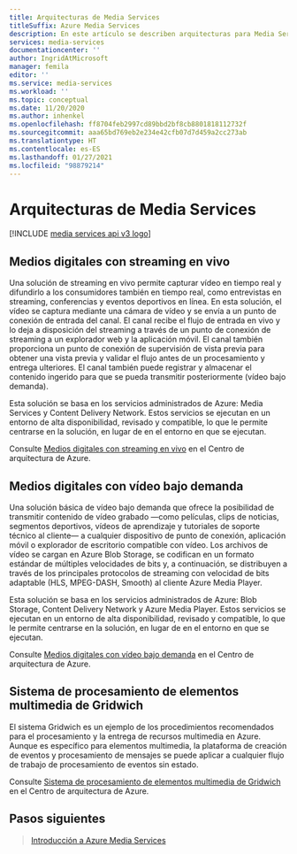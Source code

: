 ```yaml
---
title: Arquitecturas de Media Services
titleSuffix: Azure Media Services
description: En este artículo se describen arquitecturas para Media Services.
services: media-services
documentationcenter: ''
author: IngridAtMicrosoft
manager: femila
editor: ''
ms.service: media-services
ms.workload: ''
ms.topic: conceptual
ms.date: 11/20/2020
ms.author: inhenkel
ms.openlocfilehash: ff8704feb2997cd89bbd2bf8cb8801818112732f
ms.sourcegitcommit: aaa65bd769eb2e234e42cfb07d7d459a2cc273ab
ms.translationtype: HT
ms.contentlocale: es-ES
ms.lasthandoff: 01/27/2021
ms.locfileid: "98879214"
---
```

# <a name="media-services-architectures"></a>Arquitecturas de Media Services

[!INCLUDE [media services api v3 logo](./includes/v3-hr.md)]

## <a name="live-streaming-digital-media"></a>Medios digitales con streaming en vivo

Una solución de streaming en vivo permite capturar vídeo en tiempo real y difundirlo a los consumidores también en tiempo real, como entrevistas en streaming, conferencias y eventos deportivos en línea. En esta solución, el vídeo se captura mediante una cámara de vídeo y se envía a un punto de conexión de entrada del canal. El canal recibe el flujo de entrada en vivo y lo deja a disposición del streaming a través de un punto de conexión de streaming a un explorador web y la aplicación móvil. El canal también proporciona un punto de conexión de supervisión de vista previa para obtener una vista previa y validar el flujo antes de un procesamiento y entrega ulteriores. El canal también puede registrar y almacenar el contenido ingerido para que se pueda transmitir posteriormente (vídeo bajo demanda).

Esta solución se basa en los servicios administrados de Azure: Media Services y Content Delivery Network. Estos servicios se ejecutan en un entorno de alta disponibilidad, revisado y compatible, lo que le permite centrarse en la solución, en lugar de en el entorno en que se ejecutan.

Consulte [Medios digitales con streaming en vivo](/azure/architecture/solution-ideas/articles/digital-media-live-stream) en el Centro de arquitectura de Azure.

## <a name="video-on-demand-digital-media"></a>Medios digitales con vídeo bajo demanda

Una solución básica de vídeo bajo demanda que ofrece la posibilidad de transmitir contenido de vídeo grabado —como películas, clips de noticias, segmentos deportivos, vídeos de aprendizaje y tutoriales de soporte técnico al cliente— a cualquier dispositivo de punto de conexión, aplicación móvil o explorador de escritorio compatible con vídeo. Los archivos de vídeo se cargan en Azure Blob Storage, se codifican en un formato estándar de múltiples velocidades de bits y, a continuación, se distribuyen a través de los principales protocolos de streaming con velocidad de bits adaptable (HLS, MPEG-DASH, Smooth) al cliente Azure Media Player.

Esta solución se basa en los servicios administrados de Azure: Blob Storage, Content Delivery Network y Azure Media Player. Estos servicios se ejecutan en un entorno de alta disponibilidad, revisado y compatible, lo que le permite centrarse en la solución, en lugar de en el entorno en que se ejecutan.

Consulte [Medios digitales con vídeo bajo demanda](/azure/architecture/solution-ideas/articles/digital-media-video) en el Centro de arquitectura de Azure.

## <a name="gridwich-media-processing-system"></a>Sistema de procesamiento de elementos multimedia de Gridwich

El sistema Gridwich es un ejemplo de los procedimientos recomendados para el procesamiento y la entrega de recursos multimedia en Azure. Aunque es específico para elementos multimedia, la plataforma de creación de eventos y procesamiento de mensajes se puede aplicar a cualquier flujo de trabajo de procesamiento de eventos sin estado.

Consulte [Sistema de procesamiento de elementos multimedia de Gridwich](/azure/architecture/reference-architectures/media-services/gridwich-architecture) en el Centro de arquitectura de Azure.

## <a name="next-steps"></a>Pasos siguientes

> [Introducción a Azure Media Services](media-services-overview.md)